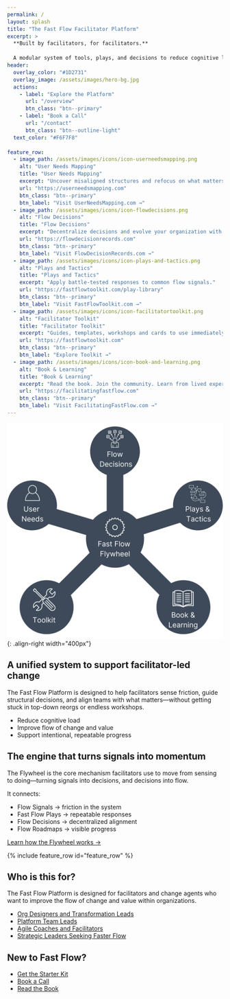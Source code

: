 ```yaml
---
permalink: /
layout: splash
title: "The Fast Flow Facilitator Platform"
excerpt: > 
  **Built by facilitators, for facilitators.**  

  A modular system of tools, plays, and decisions to reduce cognitive load, improve flow and help enable alignment of teams within organizations.
header:
  overlay_color: "#1D2731"
  overlay_image: /assets/images/hero-bg.jpg
  actions:
    - label: "Explore the Platform"
      url: "/overview"
      btn_class: "btn--primary"
    - label: "Book a Call"
      url: "/contact"
      btn_class: "btn--outline-light"
  text_color: "#F6F7F8"

feature_row:
  - image_path: /assets/images/icons/icon-userneedsmapping.png
    alt: "User Needs Mapping"
    title: "User Needs Mapping"
    excerpt: "Uncover misaligned structures and refocus on what matters."
    url: "https://userneedsmapping.com"
    btn_class: "btn--primary"
    btn_label: "Visit UserNeedsMapping.com →"
  - image_path: /assets/images/icons/icon-flowdecisions.png
    alt: "Flow Decisions"
    title: "Flow Decisions"
    excerpt: "Decentralize decisions and evolve your organization with intention."
    url: "https://flowdecisionrecords.com"
    btn_class: "btn--primary"
    btn_label: "Visit FlowDecisionRecords.com →"
  - image_path: /assets/images/icons/icon-plays-and-tactics.png
    alt: "Plays and Tactics"
    title: "Plays and Tactics"
    excerpt: "Apply battle-tested responses to common flow signals."
    url: "https://fastflowtoolkit.com/play-library"
    btn_class: "btn--primary"
    btn_label: "Visit FastFlowToolkit.com →"
  - image_path: /assets/images/icons/icon-facilitatortoolkit.png
    alt: "Facilitator Toolkit"
    title: "Facilitator Toolkit"
    excerpt: "Guides, templates, workshops and cards to use immediately."
    url: "https://fastflowtoolkit.com"
    btn_class: "btn--primary"
    btn_label: "Explore Toolkit →"
  - image_path: /assets/images/icons/icon-book-and-learning.png
    alt: "Book & Learning"
    title: "Book & Learning"
    excerpt: "Read the book. Join the community. Learn from lived experience."
    url: "https://facilitatingfastflow.com"
    btn_class: "btn--primary"
    btn_label: "Visit FacilitatingFastFlow.com →"
---
```


![The Fast Flow Platform](/assets/images/fast-flow-platform-star.png){: .align-right width="400px"}

## A unified system to support facilitator-led change

The Fast Flow Platform is designed to help facilitators sense friction, guide structural decisions, and align teams with what matters—without getting stuck in top-down reorgs or endless workshops.

- Reduce cognitive load
- Improve flow of change and value
- Support intentional, repeatable progress

## The engine that turns signals into momentum

The Flywheel is the core mechanism facilitators use to move from sensing to doing—turning signals into decisions, and decisions into flow.

It connects:

- Flow Signals → friction in the system
- Fast Flow Plays → repeatable responses
- Flow Decisions → decentralized alignment
- Flow Roadmaps → visible progress

[Learn how the Flywheel works →](/flywheel)

{% include feature_row id="feature_row" %}

## Who is this for?

The Fast Flow Platform is designed for facilitators and change agents who want to improve the flow of change and value within organizations.

- [Org Designers and Transformation Leads](/org-designers)
- [Platform Team Leads](/platform-leads)
- [Agile Coaches and Facilitators](/coach)
- [Strategic Leaders Seeking Faster Flow](/strategic-leaders)

## New to Fast Flow?

- [Get the Starter Kit](/starter-kit)
- [Book a Call](/contact)
- [Read the Book](https://facilitatingfastflow.com)
